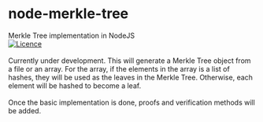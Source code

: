 # node-merkle-tree
Merkle Tree implementation in NodeJS <br> [![Licence](https://img.shields.io/github/license/mashape/apistatus.svg)]()
<br><br>
Currently under development. This will generate a Merkle Tree object from a file or an array. For the array, if the elements in the array is a list of hashes, they will be used as the leaves in the Merkle Tree. Otherwise, each element will be hashed to become a leaf.
<br><br>
Once the basic implementation is done, proofs and verification methods will be added.
